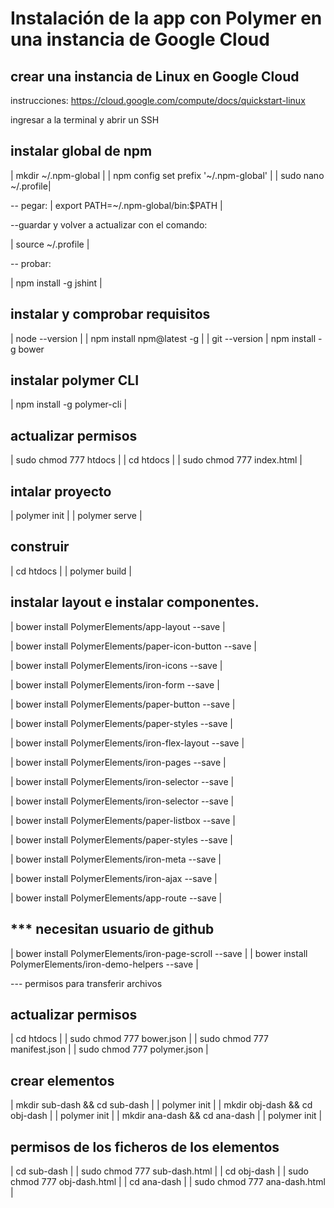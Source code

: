 # Instalación de la app con Polymer en una instancia de Google Cloud 

## crear una instancia de Linux en Google Cloud

instrucciones: https://cloud.google.com/compute/docs/quickstart-linux

ingresar a la terminal y abrir un SSH

## instalar global de npm 

| mkdir ~/.npm-global |
| npm config set prefix '~/.npm-global' |
| sudo nano ~/.profile| 

-- pegar: | export PATH=~/.npm-global/bin:$PATH |

--guardar y volver a actualizar con el comando:

| source ~/.profile |

-- probar:

| npm install -g jshint |

## instalar y comprobar requisitos

| node --version |
| npm install npm@latest -g |
| git --version |
npm install -g bower

## instalar polymer CLI

| npm install -g polymer-cli |

## actualizar permisos

| sudo chmod 777 htdocs |
| cd htdocs |
| sudo chmod 777 index.html |

## intalar proyecto

| polymer init |
| polymer serve |

## construir

| cd htdocs |
| polymer build |

## instalar layout e instalar componentes.

| bower install PolymerElements/app-layout --save |

| bower install PolymerElements/paper-icon-button --save |

| bower install PolymerElements/iron-icons --save |

| bower install PolymerElements/iron-form --save |

| bower install PolymerElements/paper-button --save |

| bower install PolymerElements/paper-styles --save |

| bower install PolymerElements/iron-flex-layout --save |

| bower install PolymerElements/iron-pages --save |

| bower install PolymerElements/iron-selector --save |

| bower install PolymerElements/iron-selector --save |

| bower install PolymerElements/paper-listbox --save |

| bower install PolymerElements/paper-styles --save |

| bower install PolymerElements/iron-meta --save |

| bower install PolymerElements/iron-ajax --save |

| bower install PolymerElements/app-route --save |

## *** necesitan usuario de github

| bower install PolymerElements/iron-page-scroll --save |
| bower install PolymerElements/iron-demo-helpers --save |

--- permisos para transferir archivos

## actualizar permisos

| cd htdocs |
| sudo chmod 777 bower.json |
| sudo chmod 777 manifest.json |
| sudo chmod 777 polymer.json |

## crear elementos

| mkdir sub-dash && cd sub-dash |
| polymer init |
| mkdir obj-dash && cd obj-dash |
| polymer init |
| mkdir ana-dash && cd ana-dash |
| polymer init |

## permisos de los ficheros de los elementos

| cd sub-dash |
| sudo chmod 777 sub-dash.html |
| cd obj-dash |
| sudo chmod 777 obj-dash.html |
| cd ana-dash |
| sudo chmod 777 ana-dash.html |

